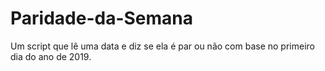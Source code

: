 # Paridade-da-Semana
Um script que lê uma data e diz se ela é par ou não com base no primeiro dia do ano de 2019.
